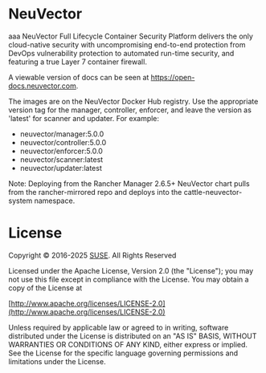 # NeuVector
aaa
NeuVector Full Lifecycle Container Security Platform delivers the only cloud-native security with uncompromising end-to-end protection from DevOps vulnerability protection to automated run-time security, and featuring a true Layer 7 container firewall.

A viewable version of docs can be seen at https://open-docs.neuvector.com.

The images are on the NeuVector Docker Hub registry. Use the appropriate version tag for the manager, controller, enforcer, and leave the version as 'latest' for scanner and updater. For example:
+ neuvector/manager:5.0.0
+ neuvector/controller:5.0.0
+ neuvector/enforcer:5.0.0
+ neuvector/scanner:latest
+ neuvector/updater:latest

Note: Deploying from the Rancher Manager 2.6.5+ NeuVector chart pulls from the rancher-mirrored repo and deploys into the cattle-neuvector-system namespace.

# License

Copyright © 2016-2025 [SUSE](https://www.suse.com/products/rancher/security/). All Rights Reserved

Licensed under the Apache License, Version 2.0 (the "License");
you may not use this file except in compliance with the License.
You may obtain a copy of the License at

[http://www.apache.org/licenses/LICENSE-2.0](http://www.apache.org/licenses/LICENSE-2.0)

Unless required by applicable law or agreed to in writing, software
distributed under the License is distributed on an "AS IS" BASIS,
WITHOUT WARRANTIES OR CONDITIONS OF ANY KIND, either express or implied.
See the License for the specific language governing permissions and
limitations under the License.
